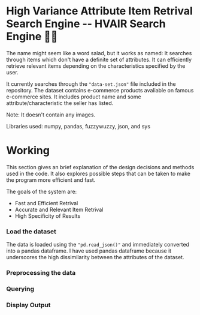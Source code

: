 # High Variance Attribute Item Retrival Search Engine  -- HVAIR Search Engine 🔎👀

The name might seem like a word salad, but it works as named: It searches through items which don't have a definite set of attributes. It can efficiently retrieve relevant items depending on the characteristics specified by the user. 

It currently searches through the ```"data-set.json"``` file included in the repository. The dataset contains e-commerce products avaliable on famous e-commerce sites. It includes product name and some attribute/characteristic the seller has listed. 

Note: It doesn't contain any images.

Libraries used: numpy, pandas, fuzzywuzzy, json, and sys

# Working

This section gives an brief explanation of the design decisions and methods used in the code. It also explores possible steps that can be taken to make the program more efficient and fast. 

The goals of the system are:
 - Fast and Efficient Retrival
 - Accurate and Relevant Item Retrival
 - High Specificity of Results

### Load the dataset

The data is loaded using the ```"pd.read_json()"``` and immediately converted into a pandas dataframe. I have used pandas dataframe because it underscores the high dissimilarity between the attributes of the dataset.

### Preprocessing the data

### Querying

### Display Output
